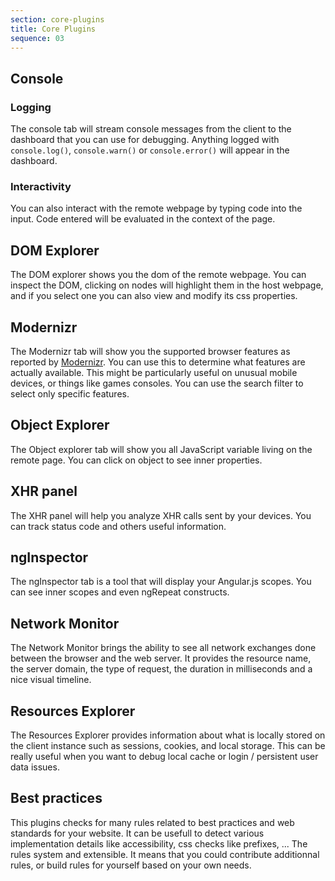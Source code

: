 ```yaml
---
section: core-plugins
title: Core Plugins
sequence: 03
---
```


## Console

### Logging

The console tab will stream console messages from the client to the dashboard that you can use for debugging. Anything logged with `console.log()`, `console.warn()` or `console.error()` will appear in the dashboard.

### Interactivity

You can also interact with the remote webpage by typing code into the input. Code entered will be evaluated in the context of the page.

## DOM Explorer

The DOM explorer shows you the dom of the remote webpage. You can inspect the DOM, clicking on nodes will highlight them in the host webpage, and if you select one you can also view and modify its css properties.

## Modernizr

The Modernizr tab will show you the supported browser features as reported by [Modernizr](http://modernizr.com/). You can use this to determine what features are actually available. This might be particularly useful on unusual mobile devices, or things like games consoles. You can use the search filter to select only specific features.

## Object Explorer

The Object explorer tab will show you all JavaScript variable living on the remote page. You can click on object to see inner properties.

## XHR panel

The XHR panel will help you analyze XHR calls sent by your devices. You can track status code and others useful information.

## ngInspector

The ngInspector tab is a tool that will display your Angular.js scopes. You can see inner scopes and even ngRepeat constructs.

## Network Monitor

The Network Monitor brings the ability to see all network exchanges done between the browser and the web server. It provides the resource name, the server domain, the type of request, the duration in milliseconds and a nice visual timeline.

## Resources Explorer

The Resources Explorer provides information about what is locally stored on the client instance such as sessions, cookies, and local storage. This can be really useful when you want to debug local cache or login / persistent user data issues.

## Best practices

This plugins checks for many rules related to best practices and web standards for your website. It can be usefull to detect various implementation details like accessibility, css checks like prefixes, ... The rules system and extensible. It means that you could contribute additionnal rules, or build rules for yourself based on your own needs.